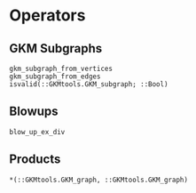 # Operators

## GKM Subgraphs

```@docs
gkm_subgraph_from_vertices
gkm_subgraph_from_edges
isvalid(::GKMtools.GKM_subgraph; ::Bool)
```

## Blowups
```@docs
blow_up_ex_div
```

## Products
```@docs
*(::GKMtools.GKM_graph, ::GKMtools.GKM_graph)
```